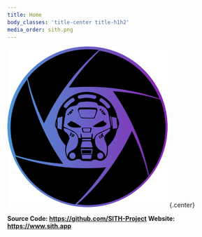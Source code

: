 ```yaml
---
title: Home
body_classes: 'title-center title-h1h2'
media_order: sith.png
---
```


![sith](sith.png "sith") {.center}

**Source Code: https://github.com/SITH-Project**
**Website: https://www.sith.app**